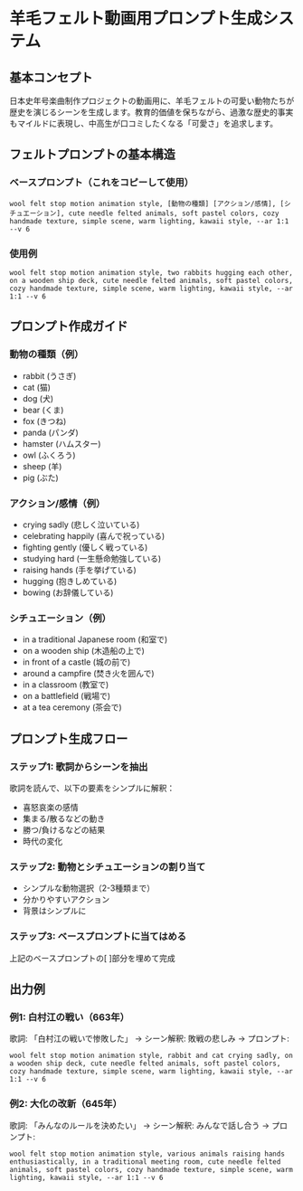 # 羊毛フェルト動画用プロンプト生成システム

## 基本コンセプト
日本史年号楽曲制作プロジェクトの動画用に、羊毛フェルトの可愛い動物たちが歴史を演じるシーンを生成します。教育的価値を保ちながら、過激な歴史的事実もマイルドに表現し、中高生が口コミしたくなる「可愛さ」を追求します。

## フェルトプロンプトの基本構造

### ベースプロンプト（これをコピーして使用）
```
wool felt stop motion animation style, [動物の種類] [アクション/感情], [シチュエーション], cute needle felted animals, soft pastel colors, cozy handmade texture, simple scene, warm lighting, kawaii style, --ar 1:1 --v 6
```

### 使用例
```
wool felt stop motion animation style, two rabbits hugging each other, on a wooden ship deck, cute needle felted animals, soft pastel colors, cozy handmade texture, simple scene, warm lighting, kawaii style, --ar 1:1 --v 6
```

## プロンプト作成ガイド

### 動物の種類（例）
- rabbit (うさぎ)
- cat (猫)
- dog (犬)
- bear (くま)
- fox (きつね)
- panda (パンダ)
- hamster (ハムスター)
- owl (ふくろう)
- sheep (羊)
- pig (ぶた)

### アクション/感情（例）
- crying sadly (悲しく泣いている)
- celebrating happily (喜んで祝っている)
- fighting gently (優しく戦っている)
- studying hard (一生懸命勉強している)
- raising hands (手を挙げている)
- hugging (抱きしめている)
- bowing (お辞儀している)

### シチュエーション（例）
- in a traditional Japanese room (和室で)
- on a wooden ship (木造船の上で)
- in front of a castle (城の前で)
- around a campfire (焚き火を囲んで)
- in a classroom (教室で)
- on a battlefield (戦場で)
- at a tea ceremony (茶会で)

## プロンプト生成フロー

### ステップ1: 歌詞からシーンを抽出
歌詞を読んで、以下の要素をシンプルに解釈：
- 喜怒哀楽の感情
- 集まる/散るなどの動き
- 勝つ/負けるなどの結果
- 時代の変化

### ステップ2: 動物とシチュエーションの割り当て
- シンプルな動物選択（2-3種類まで）
- 分かりやすいアクション
- 背景はシンプルに

### ステップ3: ベースプロンプトに当てはめる
上記のベースプロンプトの[ ]部分を埋めて完成

## 出力例

### 例1: 白村江の戦い（663年）
歌詞: 「白村江の戦いで惨敗した」
→ シーン解釈: 敗戦の悲しみ
→ プロンプト:
```
wool felt stop motion animation style, rabbit and cat crying sadly, on a wooden ship deck, cute needle felted animals, soft pastel colors, cozy handmade texture, simple scene, warm lighting, kawaii style, --ar 1:1 --v 6
```

### 例2: 大化の改新（645年）
歌詞: 「みんなのルールを決めたい」
→ シーン解釈: みんなで話し合う
→ プロンプト:
```
wool felt stop motion animation style, various animals raising hands enthusiastically, in a traditional meeting room, cute needle felted animals, soft pastel colors, cozy handmade texture, simple scene, warm lighting, kawaii style, --ar 1:1 --v 6
```